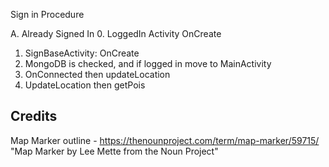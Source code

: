 Sign in Procedure

A. Already Signed In
0. LoggedIn Activity OnCreate
1. SignBaseActivity: OnCreate
2. MongoDB is checked, and if logged in move to MainActivity
3. OnConnected then updateLocation
4. UpdateLocation then getPois


## Credits
Map Marker outline - https://thenounproject.com/term/map-marker/59715/ "Map Marker by Lee Mette from the Noun Project"
